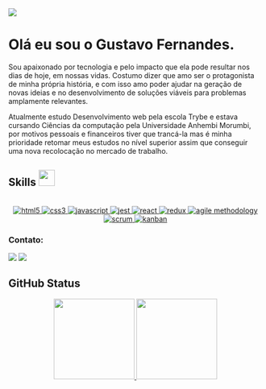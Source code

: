 <img src="https://readme-typing-svg.herokuapp.com?&font=IBM+Plex+Sans&color=abcdef&size=20&lines=Welcome+to+my+Profile!" />
<div>
  <h1>Olá eu sou o Gustavo Fernandes.</h1>
  <p>
    Sou  apaixonado por tecnologia e pelo impacto que ela pode resultar nos dias de hoje, em nossas vidas.
Costumo dizer que amo ser o protagonista de minha própria história, e com isso amo poder ajudar na geração de novas ideias e no desenvolvimento de soluções viáveis para problemas amplamente relevantes.
  </p>
  <p>
Atualmente estudo Desenvolvimento web pela escola Trybe e estava cursando Ciências da computação pela Universidade Anhembi Morumbi, por motivos pessoais e financeiros tiver que trancá-la mas é minha prioridade retomar meus estudos no nível superior assim que conseguir uma nova recolocação no mercado de trabalho.
  </p>
 </div>
  
  <h2> Skills <img src = "https://media2.giphy.com/media/QssGEmpkyEOhBCb7e1/giphy.gif?cid=ecf05e47a0n3gi1bfqntqmob8g9aid1oyj2wr3ds3mg700bl&rid=giphy.gif" width = 32px> </h2>
<div align="center" style="display: inline_block"><br>
 <a href="" target="_blank"> 
    <img alt="html5" src="https://img.shields.io/badge/html_5-E34F26?style=for-the-badge&logo=html5&logoColor=white">
  </a>
   <a href="" target="_blank">
    <img alt="css3" src="https://img.shields.io/badge/css_3-1572B6?style=for-the-badge&logo=css3&logoColor=white">
  </a>
   <a href="" target="_blank">
    <img alt="javascript" src="https://img.shields.io/badge/javascript-F7DF1E?style=for-the-badge&logo=javascript&logoColor=black">
  </a>
   <a href="" target="_blank">
    <img alt="jest" src="https://img.shields.io/badge/jest-C21325?style=for-the-badge&logo=jest&logoColor=white">
  </a>
   <a href="" target="_blank">
    <img alt="react" src="https://img.shields.io/badge/react-61DAFB?style=for-the-badge&logo=react&logoColor=black">
  </a>
   <a href="" target="_blank">
    <img alt="redux" src="https://img.shields.io/badge/redux-764ABC?style=for-the-badge&logo=redux&logoColor=white">
  </a>
   <a href="" target="_blank">
    <img alt="agile methodology" src="https://img.shields.io/badge/agile_methodology-239120?style=for-the-badge">
  </a>
   <a href="" target="_blank">
    <img alt="scrum" src="https://img.shields.io/badge/scrum-1572B6?style=for-the-badge">
  </a>
<a href=""><img alt="kanban" src="https://img.shields.io/badge/kanban-CC2927?style=for-the-badge"></a>

</div>  
 <h3>Contato:</h3>
<div> 
  <a href="https://www.linkedin.com/in/gustavo-dos-santos-fernandes/" target="_blank"><img src="https://img.shields.io/badge/-LinkedIn-%230077B5?style=for-the-badge&logo=linkedin&logoColor=white" target="_blank"></a> 
  <a href="http://api.whatsapp.com/send?phone=5511958951429" target="_blank"><img src="https://img.shields.io/badge/WhatsApp-25D366?style=for-the-badge&logo=whatsapp&logoColor=white" target="_blank"></a> 
</div>

<h2>GitHub Status</h2>
<div align="center">
  <a href="https://github.com/GustavoSFer">
  <img height="160em" src="https://github-readme-stats.vercel.app/api?username=GustavoSFer&show_icons=true&theme=dracula&include_all_commits=true&count_private=true"/>
  <img height="160em" src="https://github-readme-stats.vercel.app/api/top-langs/?username=GustavoSFer&layout=compact&langs_count=7&theme=dracula"/>
</div>
